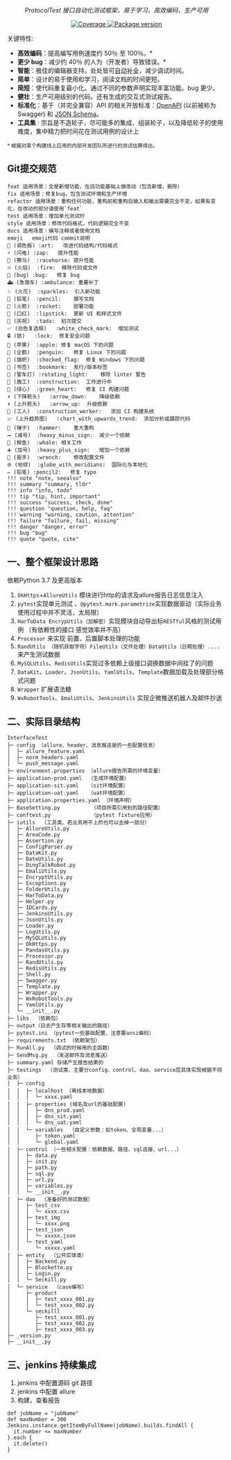 <p align="center">
    <em>ProtocolTest 接口自动化测试框架，易于学习，高效编码，生产可用</em>
</p>
<p align="center">
<a href="https://codecov.io/gh/Bravebirds/ProtocolTest" target="_blank">
    <img src="https://img.shields.io/codecov/c/github/Bravebirds/ProtocolTest?color=%2334D058" alt="Coverage">
</a>
<a href="https://pypi.org/project/ProtocolTest" target="_blank">
    <img src="https://img.shields.io/pypi/v/ProtocolTest?color=%2334D058&label=pypi%20package" alt="Package version">
</a>
</p>

关键特性:

* **高效编码**：提高编写用例速度约 50％ 至 100％。*
* **更少 bug**：减少约 40％ 的人为（开发者）导致错误。*
* **智能**：极佳的编辑器支持。处处皆可<abbr title="也被称为自动完成、智能感知">自动补全</abbr>，减少调试时间。
* **简单**：设计的易于使用和学习，阅读文档的时间更短。
* **简短**：使代码重复最小化。通过不同的参数声明实现丰富功能。bug 更少。
* **健壮**：生产可用级别的代码。还有生成的交互式测试报告。
* **标准化**：基于（并完全兼容）API 的相关开放标准：<a href="https://github.com/OAI/OpenAPI-Specification" class="external-link" target="_blank">OpenAPI</a> (以前被称为 Swagger) 和 <a href="https://json-schema.org/" class="external-link" target="_blank">JSON Schema</a>。
* **工具集** : 宗旨是不造轮子，尽可能多的集成、组装轮子，以及降低轮子的使用难度，集中精力把时间花在测试用例的设计上

<small>* 根据对某个构建线上应用的内部开发团队所进行的测试估算得出。</small>

## Git提交规范
```
feat 适用场景：全是新增功能，在旧功能基础上做改动（包含新增，删除）
fix 适用场景：修复bug，包含测试环境和生产环境
refactor 适用场景：重构任何功能，重构前和重构后输入和输出需要完全不变，如果有变化，在改动的部分请使用`feat`
test 适用场景：增加单元测试时
style 适用场景：修改代码格式，代码逻辑完全不变
docs 适用场景：编写注释或者使用文档
emoji	emoji代码	commit说明
🎨 (调色板)	:art:	改进代码结构/代码格式
⚡️ (闪电)	:zap:	提升性能
🐎 (赛马)	:racehorse:	提升性能
🔥 (火焰)	:fire:	移除代码或文件
🐛 (bug)	:bug:	修复 bug
🚑 (急救车)	:ambulance:	重要补丁
✨ (火花)	:sparkles:	引入新功能
📝 (铅笔)	:pencil:	撰写文档
🚀 (火箭)	:rocket:	部署功能
💄 (口红)	:lipstick:	更新 UI 和样式文件
🎉 (庆祝)	:tada:	初次提交
✅ (白色复选框)	:white_check_mark:	增加测试
🔒 (锁)	:lock:	修复安全问题
🍎 (苹果)	:apple:	修复 macOS 下的问题
🐧 (企鹅)	:penguin:	修复 Linux 下的问题
🏁 (旗帜)	:checked_flag:	修复 Windows 下的问题
🔖 (书签)	:bookmark:	发行/版本标签
🚨 (警车灯)	:rotating_light:	移除 linter 警告
🚧 (施工)	:construction:	工作进行中
💚 (绿心)	:green_heart:	修复 CI 构建问题
⬇️ (下降箭头)	:arrow_down:	降级依赖
⬆️ (上升箭头)	:arrow_up:	升级依赖
👷 (工人)	:construction_worker:	添加 CI 构建系统
📈 (上升趋势图)	:chart_with_upwards_trend:	添加分析或跟踪代码
🔨 (锤子)	:hammer:	重大重构
➖ (减号)	:heavy_minus_sign:	减少一个依赖
🐳 (鲸鱼)	:whale:	相关工作
➕ (加号)	:heavy_plus_sign:	增加一个依赖
🔧 (扳手)	:wrench:	修改配置文件
🌐 (地球)	:globe_with_meridians:	国际化与本地化
✏️ (铅笔)	:pencil2:	修复 typo
!!! note "note, seealso"
!!! summary "summary, tldr"
!!! info "info, todo"
!!! tip "tip, hint, important"
!!! success "success, check, done"
!!! question "question, help, faq"
!!! warning "warning, caution, attention"
!!! failure "failure, fail, missing"
!!! danger "danger, error"
!!! bug "bug"
!!! quote "quote, cite"
```
## 一、整个框架设计思路

依赖Python 3.7 及更高版本
1. `OkHttps`+`AllureUtils` 模块进行http的请求及allure报告日志信息注入
2. `pytest`实现单元测试 、`@pytest.mark.parametrize`实现数据驱动（实际业务使用过程中并不灵活，太局限）
3. `HarToData EncrypUtils（加解密）`实现模块自动导出标`RESTful`风格的测试用例 （有依赖性的接口 感觉效率并不高）
4. `Processor` 来实现 前置、后置脚本处理的功能
5. `RandUtils （随机获取字符）FileUtils（文件处理）DataUtils（日期处理）....`来产生测试数据
6. `MySQLUtils`、`RedisUtils`实现过多依赖上级接口调换数据中间挂了的问题
7. `DataKit`、`Loader`、`JsonUtils`、`YamlUtils`、`Template`数据加载及处理部分格式问题
8. `Wrapper` 扩展语法糖
9. `WxRobotTools`、`EmaliUtils`、`JenkinsUtils` 实现企微推送机器人及邮件抄送

## 二、实际目录结构
```
InterfaceTest
├─ config （allure、header、消息推送是的一些配置信息）
│  ├─ allure_feature.yaml
│  ├─ norm_headers.yaml
│  └─ push_message.yaml
├─ environment.properties （allure报告所需的环境变量）
├─ application-prod.yaml  （生成环境配置）
├─ application-sit.yaml   （sit环境配置）
├─ application-uat.yaml   （uat环境配置）
├─ application.properties.yaml （环境声明）
├─ BaseSetting.py          （项目所需引用到的路径配置）
├─ conftest.py             （pytest fixture应用）
├─ iutils  （工具类、若业务用不上的也可以去掉一部分）
│  ├─ AllureUtils.py
│  ├─ AreaCode.py
│  ├─ Assertion.py
│  ├─ ConfigParser.py
│  ├─ DataKit.py
│  ├─ DateUtils.py
│  ├─ DingTalkRobot.py
│  ├─ EmaliUtils.py
│  ├─ EncryptUtils.py
│  ├─ Exceptions.py
│  ├─ FolderUtils.py
│  ├─ HarToData.py
│  ├─ Helper.py
│  ├─ IDCards.py
│  ├─ JenkinsUtils.py
│  ├─ JsonUtils.py
│  ├─ Loader.py
│  ├─ LogUtils.py
│  ├─ MySQLUtils.py
│  ├─ OkHttps.py
│  ├─ PandasUtils.py
│  ├─ Processor.py
│  ├─ RandUtils.py
│  ├─ RedisUtils.py
│  ├─ Shell.py
│  ├─ Swagger.py
│  ├─ Template.py
│  ├─ Wrapper.py
│  ├─ WxRobotTools.py
│  ├─ YamlUtils.py
│  └─ __init__.py
├─ libs  （依赖包）
├─ output（日志产生存等相关输出的路径）
├─ pytest.ini （pytest一些基础配置、注意要ansi编码）
├─ requirements.txt （依赖架包）
├─ RunAll.py  （调试的时候用的主函数）
├─ SendMsg.py  （发送邮件及消息推送）
├─ summary.yaml 存储产生报告结果的
├─ testings  （测试类、主要分config、control、dao、service层具体实现根据不同业务）
│  ├─ config
│  │  ├─ localhost （离线本地数据）
│  │  │  └─ xxxx.yaml
│  │  ├─ properties (域名及url的基础配置)
│  │  │  ├─ dns_prod.yaml
│  │  │  ├─ dns_sit.yaml
│  │  │  └─ dns_uat.yaml
│  │  └─ variables  （自定义参数：如token、全局变量...）
│  │     ├─ token.yaml
│  │     └─ global.yaml
│  ├─ control （一些相关配置：依赖数据、路径、sql连接、url...）
│  │  ├─ data.py
│  │  ├─ init.py
│  │  ├─ path.py
│  │  ├─ sql.py
│  │  ├─ url.py
│  │  ├─ variables.py
│  │  └─ __init__.py
│  ├─ dao  （准备好的测试数据）
│  │  ├─ test_csv
│  │  │  └─ xxxx.csv
│  │  ├─ test_img
│  │  │  └─ xxxx.png
│  │  ├─ test_json
│  │  │  └─ xxxxx.json
│  │  └─ test_yaml
│  │     └─ xxxxx.yaml
│  ├─ entity  （公共实体类）
│  │  ├─ Backend.py
│  │  ├─ Blockette.py
│  │  ├─ Login.py
│  │  └─ Seckill.py
│  └─ service  （case编写）
│     ├─ product
│     │  ├─ test_xxxx_001.py
│     │  └─ test_xxxx_002.py
│     └─ seckilll
│        ├─ test_xxxx_001.py
│        ├─ test_xxxx_002.py
│        ├─ test_xxxx_003.py
├─ _version.py
├─ __init__.py
```
## 三、jenkins 持续集成
1. jenkins 中配置源码 git 路径
2. jenkins 中配置 allure
3. 构建，查看报告
```
def jobName = "jobName"
def maxNumber = 300
Jenkins.instance.getItemByFullName(jobName).builds.findAll {
  it.number <= maxNumber
}.each {
  it.delete()
}
```